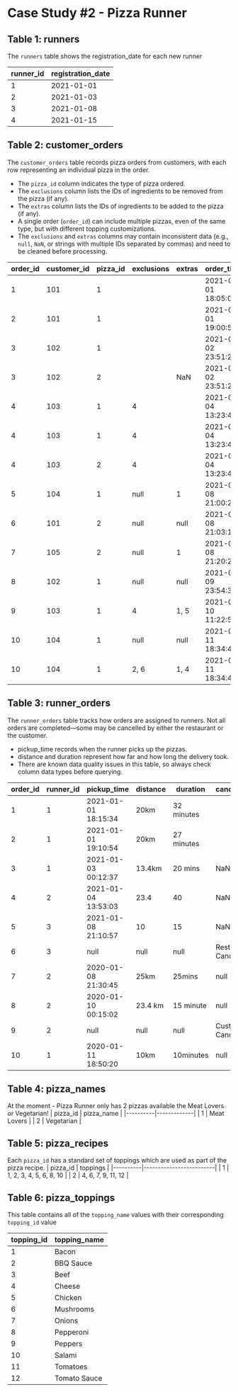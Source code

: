 # Case Study #2 - Pizza Runner
## **Table 1: runners**
The `runners` table shows the registration_date for each new runner

| runner_id | registration_date |
|-----------|-------------------|
| 1         | 2021-01-01        |
| 2         | 2021-01-03        |
| 3         | 2021-01-08        |
| 4         | 2021-01-15        |


## **Table 2: customer_orders**
The `customer_orders` table records pizza orders from customers, with each row representing an individual pizza in the order.

- The `pizza_id` column indicates the type of pizza ordered.
- The `exclusions` column lists the IDs of ingredients to be removed from the pizza (if any).
- The `extras` column lists the IDs of ingredients to be added to the pizza (if any).
- A single order (`order_id`) can include multiple pizzas, even of the same type, but with different topping customizations.
- The `exclusions` and `extras` columns may contain inconsistent data (e.g., `null`, `NaN`, or strings with multiple IDs separated by commas) and need to be cleaned before processing.

| order_id | customer_id | pizza_id | exclusions | extras  | order_time           |
|----------|-------------|----------|------------|---------|----------------------|
| 1        | 101         | 1        |            |         | 2021-01-01 18:05:02  |
| 2        | 101         | 1        |            |         | 2021-01-01 19:00:52  |
| 3        | 102         | 1        |            |         | 2021-01-02 23:51:23  |
| 3        | 102         | 2        |            | NaN     | 2021-01-02 23:51:23  |
| 4        | 103         | 1        | 4          |         | 2021-01-04 13:23:46  |
| 4        | 103         | 1        | 4          |         | 2021-01-04 13:23:46  |
| 4        | 103         | 2        | 4          |         | 2021-01-04 13:23:46  |
| 5        | 104         | 1        | null       | 1       | 2021-01-08 21:00:29  |
| 6        | 101         | 2        | null       | null    | 2021-01-08 21:03:13  |
| 7        | 105         | 2        | null       | 1       | 2021-01-08 21:20:29  |
| 8        | 102         | 1        | null       | null    | 2021-01-09 23:54:33  |
| 9        | 103         | 1        | 4          | 1, 5    | 2021-01-10 11:22:59  |
| 10       | 104         | 1        | null       | null    | 2021-01-11 18:34:49  |
| 10       | 104         | 1        | 2, 6       | 1, 4    | 2021-01-11 18:34:49  |

## **Table 3: runner_orders**
The `runner_orders` table tracks how orders are assigned to runners. Not all orders are completed—some may be cancelled by either the restaurant or the customer.
- pickup_time records when the runner picks up the pizzas.
- distance and duration represent how far and how long the delivery took.
- There are known data quality issues in this table, so always check column data types before querying.

| order_id | runner_id | pickup_time           | distance  | duration     | cancellation            |
|----------|-----------|------------------------|-----------|--------------|--------------------------|
| 1        | 1         | 2021-01-01 18:15:34    | 20km      | 32 minutes   |                          |
| 2        | 1         | 2021-01-01 19:10:54    | 20km      | 27 minutes   |                          |
| 3        | 1         | 2021-01-03 00:12:37    | 13.4km    | 20 mins      | NaN                      |
| 4        | 2         | 2021-01-04 13:53:03    | 23.4      | 40           | NaN                      |
| 5        | 3         | 2021-01-08 21:10:57    | 10        | 15           | NaN                      |
| 6        | 3         | null                   | null      | null         | Restaurant Cancellation  |
| 7        | 2         | 2020-01-08 21:30:45    | 25km      | 25mins       | null                     |
| 8        | 2         | 2020-01-10 00:15:02    | 23.4 km   | 15 minute    | null                     |
| 9        | 2         | null                   | null      | null         | Customer Cancellation    |
| 10       | 1         | 2020-01-11 18:50:20    | 10km      | 10minutes    | null                     |

## **Table 4: pizza_names**
At the moment - Pizza Runner only has 2 pizzas available the Meat Lovers or Vegetarian!
| pizza_id | pizza_name  |
|----------|-------------|
| 1        | Meat Lovers |
| 2        | Vegetarian  |

## **Table 5: pizza_recipes**
Each `pizza_id` has a standard set of toppings which are used as part of the pizza recipe.
| pizza_id | toppings                |
|----------|-------------------------|
| 1        | 1, 2, 3, 4, 5, 6, 8, 10 |
| 2        | 4, 6, 7, 9, 11, 12      |

## **Table 6: pizza_toppings**
This table contains all of the `topping_name` values with their corresponding `topping_id` value

| topping_id | topping_name |
|------------|--------------|
| 1          | Bacon        |
| 2          | BBQ Sauce    |
| 3          | Beef         |
| 4          | Cheese       |
| 5          | Chicken      |
| 6          | Mushrooms    |
| 7          | Onions       |
| 8          | Pepperoni    |
| 9          | Peppers      |
| 10         | Salami       |
| 11         | Tomatoes     |
| 12         | Tomato Sauce |
